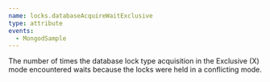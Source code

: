 ```yaml
---
name: locks.databaseAcquireWaitExclusive
type: attribute
events:
  - MongodSample
---
```


The number of times the database lock type acquisition in the Exclusive (X) mode encountered waits because the locks were held in a conflicting mode.